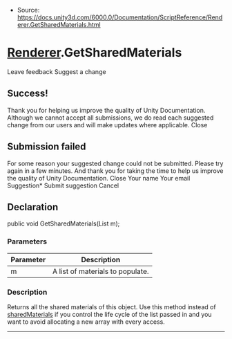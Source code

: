 * Source: https://docs.unity3d.com/6000.0/Documentation/ScriptReference/Renderer.GetSharedMaterials.html

#  [Renderer](https://docs.unity3d.com/6000.0/Documentation/ScriptReference/Renderer.html).GetSharedMaterials
Leave feedback
Suggest a change
## Success!
Thank you for helping us improve the quality of Unity Documentation. Although we cannot accept all submissions, we do read each suggested change from our users and will make updates where applicable.
Close
## Submission failed
For some reason your suggested change could not be submitted. Please <a>try again</a> in a few minutes. And thank you for taking the time to help us improve the quality of Unity Documentation.
Close
Your name Your email Suggestion* Submit suggestion
Cancel
## Declaration
public void GetSharedMaterials(List<Material> m); 
### Parameters
Parameter | Description  
---|---  
m | A list of materials to populate.  
### Description
Returns all the shared materials of this object.
Use this method instead of [sharedMaterials](https://docs.unity3d.com/6000.0/Documentation/ScriptReference/Renderer-sharedMaterials.html) if you control the life cycle of the list passed in and you want to avoid allocating a new array with every access.
* * *
